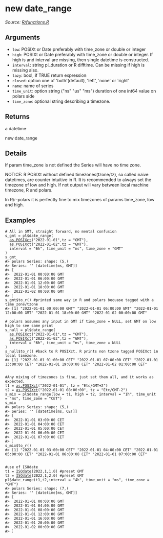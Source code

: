 # new date_range

*Source: [R/functions.R](https://github.com/pola-rs/r-polars/tree/main/R/functions.R)*

## Arguments

- `low`: POSIXt or Date preferably with time_zone or double or integer
- `high`: POSIXt or Date preferably with time_zone or double or integer. If high is and interval are missing, then single datetime is constructed.
- `interval`: string pl_duration or R difftime. Can be missing if high is missing also.
- `lazy`: bool, if TRUE return expression
- `closed`: option one of 'both'(default), 'left', 'none' or 'right'
- `name`: name of series
- `time_unit`: option string ("ns" "us" "ms") duration of one int64 value on polars side
- `time_zone`: optional string describing a timezone.

## Returns

a datetime

new date_range

## Details

If param time_zone is not defined the Series will have no time zone.

NOTICE: R POSIXt without defined timezones(tzone/tz), so called naive datetimes, are counter intuitive in R. It is recommended to always set the timezone of low and high. If not output will vary between local machine timezone, R and polars.

In R/r-polars it is perfectly fine to mix timezones of params time_zone, low and high.

## Examples

<pre class='r-example'><code><span class='r-in'><span><span class='co'># All in GMT, straight forward, no mental confusion</span></span></span>
<span class='r-in'><span><span class='va'>s_gmt</span> <span class='op'>=</span> <span class='va'>pl</span><span class='op'>$</span><span class='fu'>date_range</span><span class='op'>(</span></span></span>
<span class='r-in'><span>  <span class='fu'><a href='https://rdrr.io/r/base/as.POSIXlt.html'>as.POSIXct</a></span><span class='op'>(</span><span class='st'>"2022-01-01"</span>,tz <span class='op'>=</span> <span class='st'>"GMT"</span><span class='op'>)</span>,</span></span>
<span class='r-in'><span>  <span class='fu'><a href='https://rdrr.io/r/base/as.POSIXlt.html'>as.POSIXct</a></span><span class='op'>(</span><span class='st'>"2022-01-02"</span>,tz <span class='op'>=</span> <span class='st'>"GMT"</span><span class='op'>)</span>,</span></span>
<span class='r-in'><span>  interval <span class='op'>=</span> <span class='st'>"6h"</span>, time_unit <span class='op'>=</span> <span class='st'>"ms"</span>, time_zone <span class='op'>=</span> <span class='st'>"GMT"</span></span></span>
<span class='r-in'><span><span class='op'>)</span></span></span>
<span class='r-in'><span><span class='va'>s_gmt</span></span></span>
<span class='r-out co'><span class='r-pr'>#&gt;</span> polars Series: shape: (5,)</span>
<span class='r-out co'><span class='r-pr'>#&gt;</span> Series: '' [datetime[ms, GMT]]</span>
<span class='r-out co'><span class='r-pr'>#&gt;</span> [</span>
<span class='r-out co'><span class='r-pr'>#&gt;</span> 	2022-01-01 00:00:00 GMT</span>
<span class='r-out co'><span class='r-pr'>#&gt;</span> 	2022-01-01 06:00:00 GMT</span>
<span class='r-out co'><span class='r-pr'>#&gt;</span> 	2022-01-01 12:00:00 GMT</span>
<span class='r-out co'><span class='r-pr'>#&gt;</span> 	2022-01-01 18:00:00 GMT</span>
<span class='r-out co'><span class='r-pr'>#&gt;</span> 	2022-01-02 00:00:00 GMT</span>
<span class='r-out co'><span class='r-pr'>#&gt;</span> ]</span>
<span class='r-in'><span><span class='va'>s_gmt</span><span class='op'>$</span><span class='fu'>to_r</span><span class='op'>(</span><span class='op'>)</span> <span class='co'>#printed same way in R and polars becuase tagged with a time_zone/tzone</span></span></span>
<span class='r-out co'><span class='r-pr'>#&gt;</span> [1] "2022-01-01 00:00:00 GMT" "2022-01-01 06:00:00 GMT" "2022-01-01 12:00:00 GMT" "2022-01-01 18:00:00 GMT" "2022-01-02 00:00:00 GMT"</span>
<span class='r-in'><span></span></span>
<span class='r-in'><span><span class='co'># polars assumes any input in GMT if time_zone = NULL, set GMT on low high to see same print</span></span></span>
<span class='r-in'><span><span class='va'>s_null</span> <span class='op'>=</span> <span class='va'>pl</span><span class='op'>$</span><span class='fu'>date_range</span><span class='op'>(</span></span></span>
<span class='r-in'><span>  <span class='fu'><a href='https://rdrr.io/r/base/as.POSIXlt.html'>as.POSIXct</a></span><span class='op'>(</span><span class='st'>"2022-01-01"</span>,tz <span class='op'>=</span> <span class='st'>"GMT"</span><span class='op'>)</span>,</span></span>
<span class='r-in'><span>  <span class='fu'><a href='https://rdrr.io/r/base/as.POSIXlt.html'>as.POSIXct</a></span><span class='op'>(</span><span class='st'>"2022-01-02"</span>,tz <span class='op'>=</span> <span class='st'>"GMT"</span><span class='op'>)</span>,</span></span>
<span class='r-in'><span>  interval <span class='op'>=</span> <span class='st'>"6h"</span>, time_unit <span class='op'>=</span> <span class='st'>"ms"</span>, time_zone <span class='op'>=</span> <span class='cn'>NULL</span></span></span>
<span class='r-in'><span><span class='op'>)</span></span></span>
<span class='r-in'><span><span class='va'>s_null</span><span class='op'>$</span><span class='fu'>to_r</span><span class='op'>(</span><span class='op'>)</span> <span class='co'>#back to R POSIXct. R prints non tzone tagged POSIXct in local timezone.</span></span></span>
<span class='r-out co'><span class='r-pr'>#&gt;</span> [1] "2022-01-01 01:00:00 CET" "2022-01-01 07:00:00 CET" "2022-01-01 13:00:00 CET" "2022-01-01 19:00:00 CET" "2022-01-02 01:00:00 CET"</span>
<span class='r-in'><span></span></span>
<span class='r-in'><span></span></span>
<span class='r-in'><span><span class='co'>#Any mixing of timezones is fine, just set them all, and it works as expected.</span></span></span>
<span class='r-in'><span><span class='va'>t1</span> <span class='op'>=</span> <span class='fu'><a href='https://rdrr.io/r/base/as.POSIXlt.html'>as.POSIXct</a></span><span class='op'>(</span><span class='st'>"2022-01-01"</span>, tz <span class='op'>=</span> <span class='st'>"Etc/GMT+2"</span><span class='op'>)</span></span></span>
<span class='r-in'><span><span class='va'>t2</span> <span class='op'>=</span> <span class='fu'><a href='https://rdrr.io/r/base/as.POSIXlt.html'>as.POSIXct</a></span><span class='op'>(</span><span class='st'>"2022-01-01 08:00:00"</span>, tz <span class='op'>=</span> <span class='st'>"Etc/GMT-2"</span><span class='op'>)</span></span></span>
<span class='r-in'><span><span class='va'>s_mix</span> <span class='op'>=</span> <span class='va'>pl</span><span class='op'>$</span><span class='fu'>date_range</span><span class='op'>(</span>low <span class='op'>=</span> <span class='va'>t1</span>, high <span class='op'>=</span> <span class='va'>t2</span>, interval <span class='op'>=</span> <span class='st'>"1h"</span>, time_unit <span class='op'>=</span> <span class='st'>"ms"</span>, time_zone <span class='op'>=</span> <span class='st'>"CET"</span><span class='op'>)</span></span></span>
<span class='r-in'><span><span class='va'>s_mix</span></span></span>
<span class='r-out co'><span class='r-pr'>#&gt;</span> polars Series: shape: (5,)</span>
<span class='r-out co'><span class='r-pr'>#&gt;</span> Series: '' [datetime[ms, CET]]</span>
<span class='r-out co'><span class='r-pr'>#&gt;</span> [</span>
<span class='r-out co'><span class='r-pr'>#&gt;</span> 	2022-01-01 03:00:00 CET</span>
<span class='r-out co'><span class='r-pr'>#&gt;</span> 	2022-01-01 04:00:00 CET</span>
<span class='r-out co'><span class='r-pr'>#&gt;</span> 	2022-01-01 05:00:00 CET</span>
<span class='r-out co'><span class='r-pr'>#&gt;</span> 	2022-01-01 06:00:00 CET</span>
<span class='r-out co'><span class='r-pr'>#&gt;</span> 	2022-01-01 07:00:00 CET</span>
<span class='r-out co'><span class='r-pr'>#&gt;</span> ]</span>
<span class='r-in'><span><span class='va'>s_mix</span><span class='op'>$</span><span class='fu'>to_r</span><span class='op'>(</span><span class='op'>)</span></span></span>
<span class='r-out co'><span class='r-pr'>#&gt;</span> [1] "2022-01-01 03:00:00 CET" "2022-01-01 04:00:00 CET" "2022-01-01 05:00:00 CET" "2022-01-01 06:00:00 CET" "2022-01-01 07:00:00 CET"</span>
<span class='r-in'><span></span></span>
<span class='r-in'><span></span></span>
<span class='r-in'><span><span class='co'>#use of ISOdate</span></span></span>
<span class='r-in'><span><span class='va'>t1</span> <span class='op'>=</span> <span class='fu'><a href='https://rdrr.io/r/base/ISOdatetime.html'>ISOdate</a></span><span class='op'>(</span><span class='fl'>2022</span>,<span class='fl'>1</span>,<span class='fl'>1</span>,<span class='fl'>0</span><span class='op'>)</span> <span class='co'>#preset GMT</span></span></span>
<span class='r-in'><span><span class='va'>t2</span> <span class='op'>=</span> <span class='fu'><a href='https://rdrr.io/r/base/ISOdatetime.html'>ISOdate</a></span><span class='op'>(</span><span class='fl'>2022</span>,<span class='fl'>1</span>,<span class='fl'>2</span>,<span class='fl'>0</span><span class='op'>)</span> <span class='co'>#preset GMT</span></span></span>
<span class='r-in'><span><span class='va'>pl</span><span class='op'>$</span><span class='fu'>date_range</span><span class='op'>(</span><span class='va'>t1</span>,<span class='va'>t2</span>,interval <span class='op'>=</span> <span class='st'>"4h"</span>, time_unit <span class='op'>=</span> <span class='st'>"ms"</span>, time_zone <span class='op'>=</span> <span class='st'>"GMT"</span><span class='op'>)</span></span></span>
<span class='r-out co'><span class='r-pr'>#&gt;</span> polars Series: shape: (7,)</span>
<span class='r-out co'><span class='r-pr'>#&gt;</span> Series: '' [datetime[ms, GMT]]</span>
<span class='r-out co'><span class='r-pr'>#&gt;</span> [</span>
<span class='r-out co'><span class='r-pr'>#&gt;</span> 	2022-01-01 00:00:00 GMT</span>
<span class='r-out co'><span class='r-pr'>#&gt;</span> 	2022-01-01 04:00:00 GMT</span>
<span class='r-out co'><span class='r-pr'>#&gt;</span> 	2022-01-01 08:00:00 GMT</span>
<span class='r-out co'><span class='r-pr'>#&gt;</span> 	2022-01-01 12:00:00 GMT</span>
<span class='r-out co'><span class='r-pr'>#&gt;</span> 	2022-01-01 16:00:00 GMT</span>
<span class='r-out co'><span class='r-pr'>#&gt;</span> 	2022-01-01 20:00:00 GMT</span>
<span class='r-out co'><span class='r-pr'>#&gt;</span> 	2022-01-02 00:00:00 GMT</span>
<span class='r-out co'><span class='r-pr'>#&gt;</span> ]</span>
 </code></pre>